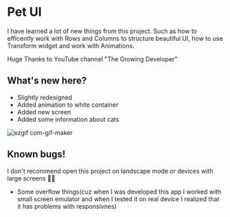 # Pet UI

I have learned a lot of new things from this project. Such as how to efficently work with Rows and Columns to structure beautiful UI, how to use Transform widget and work with Animations.

Huge Thanks to YouTube channel "The Growing Developer"

## What's new here?

* Slightly redesigned
* Added animation to white container
* Added new screen
* Added some information about cats 

![ezgif com-gif-maker](https://user-images.githubusercontent.com/70211629/179616055-0745ec47-776f-467c-8fc6-800a3838bc06.gif)


## Known bugs!

I don't recommend open this project on landscape mode or devices with large screens 🙈🙊

* Some overflow things(cuz when I was developed this app I worked with small screen emulator and when I tested it on real device I realized that it has problems with responsivnes)
